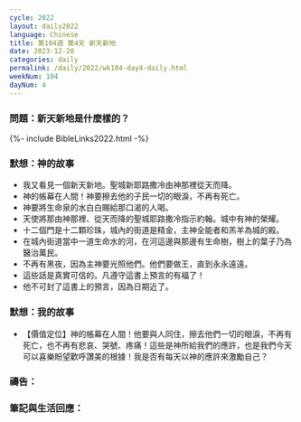 ```yaml
---
cycle: 2022
layout: daily2022
language: Chinese
title: 第104週 第4天 新天新地
date: 2023-12-28
categories: daily
permalink: /daily/2022/wk104-day4-daily.html
weekNum: 104
dayNum: 4
---
```


### 問題：新天新地是什麼樣的？

{%- include BibleLinks2022.html -%}

### 默想：神的故事
+ 我又看見一個新天新地。聖城新耶路撒冷由神那裡從天而降。
+ 神的帳幕在人間！神要擦去他的子民一切的眼淚，不再有死亡。
+ 神要將生命泉的水白白賜給那口渴的人喝。
+ 天使將那由神那裡、從天而降的聖城耶路撒冷指示約翰。城中有神的榮耀。
+ 十二個門是十二顆珍珠，城內的街道是精金，主神全能者和羔羊為城的殿。
+ 在城內街道當中一道生命水的河，在河這邊與那邊有生命樹，樹上的葉子乃為醫治萬民。
+ 不再有黑夜，因為主神要光照他們。他們要做王，直到永永遠遠。
+ 這些話是真實可信的。凡遵守這書上預言的有福了！
+ 他不可封了這書上的預言，因為日期近了。

### 默想：我的故事
+ 【價值定位】神的帳幕在人間！他要與人同住，擦去他們一切的眼淚，不再有死亡，也不再有悲哀、哭號、疼痛！這些是神所給我們的應許，也是我們今天可以喜樂盼望歡呼讚美的根據！我是否有每天以神的應許來激勵自己？

### 禱告：

### 筆記與生活回應：

